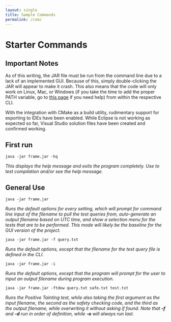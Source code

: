 ```yaml
---
layout: single
title: Sample Commands
permalink: /com/
---
```


# Starter Commands

## Important Notes

As of this writing, the JAR file must be run from the command line due to a lack of an implemented GUI.
Because of this, simply double-clicking the JAR will appear to make it crash.
This also means that the code will only work on Linux, Mac, or Windows (if you take the time to add the proper PATH variable, go to [this page](/start/#Pathing) if you need help) from within the respective CLI.

With the integration with CMake as a build utility, rudimentary support for exporting to IDEs have been enabled. While Eclipse is not working as expected so far, Visual Studio solution files have been created and confirmed working.

## First run

`java -jar frame.jar -hq`

_This displays the help message and exits the program completely. Use to test compilation and/or see the help message._

## General Use

`java -jar frame.jar`

_Runs the default options for every setting, which will prompt for command line input of the filename to pull the test queries from, auto-generate an output filename based on UTC time, and show a selection menu for the tests that are to be performed. This mode will likely be the baseline for the GUI version of the project._

`java -jar frame.jar -f query.txt`

_Runs the default options, except that the filename for the test query file is defined in the CLI._

`java -jar frame.jar -i`

_Runs the default options, except that the program will prompt for the user to input an output filename during program execution._

`java -jar frame.jar -ftdow query.txt safe.txt test.txt`

_Runs the Positive Tainting test, while also taking the first argument as the input filename, the second as the safety checking code, and the third as the output filename, while overwriting it without asking if found. Note that **-f** and **-d** run in order of definition, while **-o** will always run last._
 
